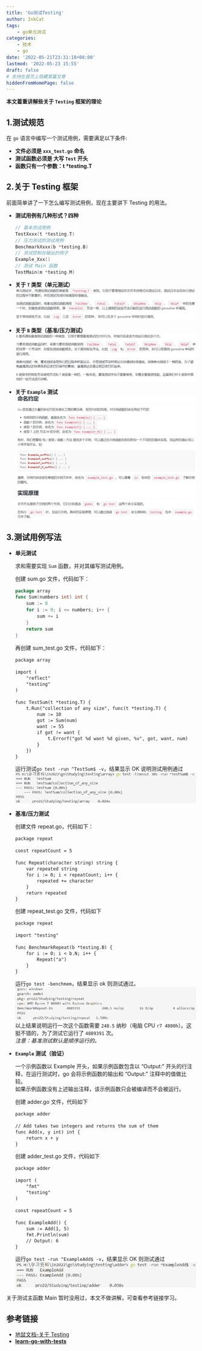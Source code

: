 ```yaml
---
title: 'Go测试Testing'
author: InkCat
tags:
    - go单元测试
categories:
    - 技术
    - go
date: '2022-05-21T23:31:18+08:00'
lastmod: '2022-05-23 15:55'
draft: false
# 支持在首页上隐藏某篇文章
hiddenFromHomePage: false
---
```


**本文着重讲解些关于 `Testing` 框架的理论**

## 1.测试规范

在 `go` 语言中编写一个测试用例，需要满足以下条件:

-   **文件必须是 `xxx_test.go` 命名**
-   **测试函数必须是 大写 `Test` 开头**
-   **函数只有一个参数：t \*testing.T**

## 2.关于 Testing 框架

前面简单讲了一下怎么编写测试用例，现在主要讲下 Testing 的用法。

-   **测试用例有几种形式？四种**

    ```go
    // 基本测试用例
    TestXxxx(t *testing.T)
    // 压力测试的测试用例
    BenchmarkXxxx(b *testing.B)
    // 测试控制台输出的例子
    Example_Xxx()
    // 测试 Main 函数
    TestMain(m *testing.M)
    ```

-   **关于 `T` 类型（单元测试）**
    ![GoLearnDay-2022-05-21-23-43-03](https://raw.githubusercontent.com/Ink-kai/PicGo/main/BlogImages/GoLearnDay-2022-05-21-23-43-03.png)
-   **关于 `B` 类型（基准/压力测试）**
    ![GoLearnDay-2022-05-21-23-58-29](https://raw.githubusercontent.com/Ink-kai/PicGo/main/BlogImages/GoLearnDay-2022-05-21-23-58-29.png)

-   **关于 `Example` 测试**
    ![GoLearnDay-2022-05-22-00-40-54](https://raw.githubusercontent.com/Ink-kai/PicGo/main/BlogImages/GoLearnDay-2022-05-22-00-40-54.png)

## 3.测试用例写法

-   **单元测试**

    求和需要实现 `Sum` 函数，并对其编写测试用例。

    创建 sum.go 文件，代码如下：

    ```go
    package array
    func Sum(numbers int) int {
        sum := 0
        for i := 0; i <= numbers; i++ {
            sum += i
        }
        return sum
    }

    ```

    再创建 sum_test.go 文件，代码如下：

    ```
    package array

    import (
        "reflect"
        "testing"
    )

    func TestSum(t *testing.T) {
        t.Run("collection of any size", func(t *testing.T) {
            num := 10
            got := Sum(num)
            want := 55
            if got != want {
                t.Errorf("got %d want %d given, %v", got, want, num)
            }
        })
    }
    ```

    运行测试`go test -run ^TestSum$ -v`，结果显示 OK 说明测试用例通过
    ![GoLearnDay-2022-05-21-23-50-56](https://raw.githubusercontent.com/Ink-kai/PicGo/main/BlogImages/GoLearnDay-2022-05-21-23-50-56.png)

-   **基准/压力测试**

    创建文件 repeat.go，代码如下：

    ```
    package repeat

    const repeatCount = 5

    func Repeat(character string) string {
        var repeated string
        for i := 0; i < repeatCount; i++ {
            repeated += character
        }
        return repeated
    }

    ```

    创建 repeat_test.go 文件，代码如下

    ```
    package repeat

    import "testing"

    func BenchmarkRepeat(b *testing.B) {
        for i := 0; i < b.N; i++ {
            Repeat("a")
        }
    }
    ```

    运行`go test -benchmem`，结果显示 ok 则测试通过。
    ![GoLearnDay-2022-05-22-00-10-26](https://raw.githubusercontent.com/Ink-kai/PicGo/main/BlogImages/GoLearnDay-2022-05-22-00-10-26.png)
    以上结果说明运行一次这个函数需要 `248.5` 纳秒（电脑 CPU `r7 4800h`）。这挺不错的，为了测试它运行了 `4889391` 次。  
    _*注意：基准测试默认是顺序运行的。*_

-   **`Example` 测试（验证）**

    一个示例函数以 Example 开头，如果示例函数包含以 “Output:” 开头的行注释，在运行测试时，go 会将示例函数的输出和 “Output:” 注释中的值做比较。  
    如果示例函数没有上述输出注释，该示例函数只会被编译而不会被运行。

    创建 adder.go 文件，代码如下

    ```
    package adder

    // Add takes two integers and returns the sum of them
    func Add(x, y int) int {
        return x + y
    }
    ```

    创建 adder_test.go 文件，代码如下

    ```
    package adder

    import (
        "fmt"
        "testing"
    )

    const repeatCount = 5

    func ExampleAdd() {
        sum := Add(1, 5)
        fmt.Println(sum)
        // Output: 6
    }

    ```

    运行`go test -run ^ExampleAdd$ -v`，结果显示 OK 则测试通过
    ![GoLearnDay-2022-05-22-00-29-28](https://raw.githubusercontent.com/Ink-kai/PicGo/main/BlogImages/GoLearnDay-2022-05-22-00-29-28.png)

关于测试主函数 Main 暂时没用过，本文不做讲解，可查看参考链接学习。

## 参考链接

-   [地鼠文档-关于 Testing](https://www.topgoer.cn/docs/golangstandard/golangstandard-1cmkt2lv1lojf)
-   **[learn-go-with-tests](https://studygolang.gitbook.io/learn-go-with-tests/)**
